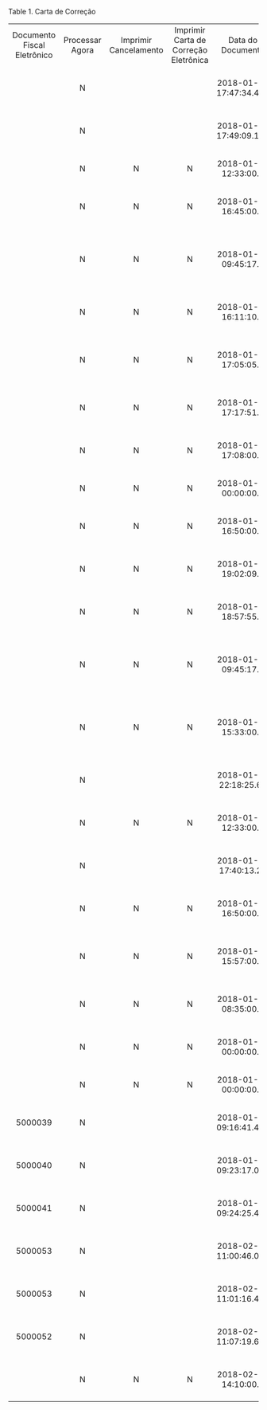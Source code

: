 <div id="d398050e1" class="table">

<div class="table-title">

Table 1. Carta de
Correção

</div>

<div class="table-contents">

|                             |                 |                       |                                       |                         |                       |                                                                              |                   |                     |                     |                             |                |                |     |                  |                   |                 |            |              |            |           |                                       |
| :-------------------------: | :-------------: | :-------------------: | :-----------------------------------: | :---------------------: | :-------------------: | :--------------------------------------------------------------------------: | :---------------: | :-----------------: | :-----------------: | :-------------------------: | :------------: | :------------: | :-: | :--------------: | :---------------: | :-------------: | :--------: | :----------: | :--------: | :-------: | :-----------------------------------: |
| Documento Fiscal Eletrônico | Processar Agora | Imprimir Cancelamento | Imprimir Carta de Correção Eletrônica |    Data do Documento    |   Data da Transação   |                                  Descrição                                   | Ação do Documento | Estado do Documento | Número do Documento |     Endereço de e-mail      | Tipo de Evento |      CNPJ      | CPF | Documento Fiscal | Carta de Correção |  Protocolo NFe  | Status NFe | Modelo da NF | Processado | Seqüência |                Estado                 |
|                             |        N        |                       |                                       | 2018-01-29 17:47:34.406 | 2018-01-29 17:45:16.0 |                            confirma a operacao\!                             |        \--        |         CO          |       1000022       |                             |     210200     | 13823508000131 |     |                  |      5000048      | 891180000429741 |    135     |      55      |    true    |     1     | Evento registrado e vinculado a NF-e  |
|                             |        N        |                       |                                       | 2018-01-29 17:49:09.183 | 2018-01-29 17:46:46.0 |                      nao conheco quem emitiu essa nfe\!                      |        \--        |         CO          |       1000023       |                             |     210220     | 13823508000131 |     |                  |      5000051      | 891180000429749 |    135     |      55      |    true    |     1     | Evento registrado e vinculado a NF-e  |
|                             |        N        |           N           |                   N                   |  2018-01-27 12:33:00.0  |                       |                         operacao conforme negociacao                         |        CO         |         DR          |       1000020       |                             |     210200     |                |     |                  |      5000044      |                 |            |      55      |   false    |     1     |                                       |
|                             |        N        |           N           |                   N                   |  2018-01-12 16:45:00.0  | 2018-01-12 16:48:12.0 |              Descrição: nota fiscal emitida para testes da 4.0               |        \--        |         CO          |       1000010       | analista04@devcoffee.com.br |     110110     | 13823508000131 |     |     5000163      |      5000010      | 342180000011104 |    135     |      55      |    true    |     1     | Evento registrado e vinculado a NF-e  |
|                             |        N        |           N           |                   N                   |  2018-01-11 09:45:17.0  | 2018-01-11 09:47:06.0 | Sr BOI solicitou uma nova camisa com mangas para as pretuberancias cranianas |        \--        |         CO          |       1000005       |                             |     110111     |                |     |     5000071      |      5000005      | 135180009112383 |    135     |      55      |    true    |     1     | Evento registrado e vinculado a NF-e  |
|                             |        N        |           N           |                   N                   |  2018-01-09 16:11:10.0  | 2018-01-09 16:13:59.0 |                     cancelamento de teste de homologação                     |        \--        |         CO          |       1000000       |                             |     110111     |                |     |     5000021      |      5000000      | 135180009098993 |    135     |      55      |    true    |     1     | Evento registrado e vinculado a NF-e  |
|                             |        N        |           N           |                   N                   |  2018-01-09 17:05:05.0  | 2018-01-09 17:05:50.0 |       eu quero fazer uma carta de correção, mudar BOIII para SR. BOIII       |        \--        |         CO          |       1000001       |                             |     110110     |                |     |     5000030      |      5000001      | 135180009100441 |    135     |      55      |    true    |     1     | Evento registrado e vinculado a NF-e  |
|                             |        N        |           N           |                   N                   |  2018-01-11 17:17:51.0  | 2018-01-11 17:18:20.0 |                  Sr boiiii solicitou uma cela para montaria                  |        \--        |         CO          |       1000006       | analista01@devcoffee.com.br |     110111     | 49109383000120 |     |     5000095      |      5000006      | 135180009118739 |    135     |      55      |    true    |     1     | Evento registrado e vinculado a NF-e  |
|                             |        N        |           N           |                   N                   |  2018-01-09 17:08:00.0  | 2018-01-09 17:08:35.0 |                       Desisti do BOIII para SR. BOIII                        |        \--        |         CO          |       1000002       |                             |     110111     |                |     |     5000030      |      5000002      | 135180009100473 |    135     |      55      |    true    |     1     | Evento registrado e vinculado a NF-e  |
|                             |        N        |           N           |                   N                   |  2018-01-14 00:00:00.0  | 2018-01-14 15:55:58.0 |                     teste de cancelamento fora de prazo                      |        \--        |         CO          |       1000015       |                             |     110111     | 79961116000147 |     |     5000127      |      5000015      | 135180009138478 |    155     |      55      |    true    |     1     | Cancelamento homologado fora de prazo |
|                             |        N        |           N           |                   N                   |  2018-01-12 16:50:00.0  | 2018-01-12 16:52:18.0 |                      Cancelado pelo motivo que eu quero                      |        \--        |         CO          |       1000011       | analista04@devcoffee.com.br |     110110     | 13823508000131 |     |     5000137      |      5000011      | 342180000011110 |    135     |      55      |    true    |     1     | Evento registrado e vinculado a NF-e  |
|                             |        N        |           N           |                   N                   |  2018-01-10 19:02:09.0  | 2018-01-10 19:02:32.0 |                            quero cancelar a nota                             |        \--        |         CO          |       1000003       |                             |     110111     |                |     |     5000067      |      5000003      | 135180009111312 |    135     |      55      |    true    |     1     | Evento registrado e vinculado a NF-e  |
|                             |        N        |           N           |                   N                   |  2018-01-11 18:57:55.0  | 2018-01-11 18:58:14.0 |                    dddddddddddd dfsdfasfad da f gfg fdsdf                    |        \--        |         CO          |       1000007       |                             |     110111     |                |     |     5000101      |      5000007      | 135180009119446 |    135     |      55      |    true    |     1     | Evento registrado e vinculado a NF-e  |
|                             |        N        |           N           |                   N                   |  2018-01-11 09:45:17.0  | 2018-01-11 09:46:09.0 | Sr BOI solicitou uma nova camisa com mangas para as pretuberancias cranianas |        \--        |         CO          |       1000004       |                             |     110110     |                |     |     5000071      |      5000004      | 135180009112378 |    135     |      55      |    true    |     1     | Evento registrado e vinculado a NF-e  |
|                             |        N        |           N           |                   N                   |  2018-01-12 15:33:00.0  | 2018-01-12 15:33:47.0 |       iNFORMAÇÕES COMPLENTARES: EMPRESA OPTANTE PELO SIMPLES NACIONAL        |        \--        |         CO          |       1000008       |                             |     110111     |                |     |     5000148      |      5000008      | 141180000016884 |    135     |      55      |    true    |     1     | Evento registrado e vinculado a NF-e  |
|                             |        N        |                       |                                       | 2018-01-29 22:18:25.68  | 2018-01-29 22:18:27.0 |                                   ok manda                                   |        \--        |         CO          |       1000024       |                             |     210200     | 13823508000131 |     |                  |      5000052      | 891180000431166 |    135     |      55      |    true    |     1     | Evento registrado e vinculado a NF-e  |
|                             |        N        |           N           |                   N                   |  2018-01-27 12:33:00.0  | 2018-01-29 17:01:11.0 |           cancelamento da operacao por desacordo comercial - teste           |        \--        |         CO          |       1000019       |                             |     210240     | 13823508000131 |     |                  |      5000043      | 891180000429317 |    135     |      55      |    true    |     1     | Evento registrado e vinculado a NF-e  |
|                             |        N        |                       |                                       | 2018-01-29 17:40:13.25  | 2018-01-29 17:37:54.0 |                      tudo ok - envia a mercadoria teste                      |        \--        |         CO          |       1000021       |                             |     210210     | 13823508000131 |     |                  |      5000045      | 891180000429663 |    135     |      55      |    true    |     1     | Evento registrado e vinculado a NF-e  |
|                             |        N        |           N           |                   N                   |  2018-01-12 16:50:00.0  | 2018-01-12 16:52:49.0 |                      Cancelado pelo motivo que eu quero                      |        \--        |         CO          |       1000012       |                             |     110111     | 13823508000131 |     |     5000137      |      5000012      | 342180000011112 |    135     |      55      |    true    |     1     | Evento registrado e vinculado a NF-e  |
|                             |        N        |           N           |                   N                   |  2018-01-12 15:57:00.0  | 2018-01-12 15:58:30.0 |          Correção informação complementar empresa simples nacional           |        \--        |         CO          |       1000009       |                             |     110110     |                |     |     5000154      |      5000009      | 141180000016946 |    135     |      55      |    true    |     1     | Evento registrado e vinculado a NF-e  |
|                             |        N        |           N           |                   N                   |  2018-01-17 08:35:00.0  | 2018-01-17 08:36:57.0 |             Cancelado para teste de estornar todos os documentos             |        \--        |         CO          |       1000018       |                             |     110111     | 08836461000100 |     |     5000197      |      5000018      | 135180009172290 |    135     |      55      |    true    |     1     | Evento registrado e vinculado a NF-e  |
|                             |        N        |           N           |                   N                   |  2018-01-14 00:00:00.0  | 2018-01-14 17:30:09.0 |                   teste de carta de correcao fora do prazo                   |        \--        |         CO          |       1000016       | analista01@devcoffee.com.br |     110110     | 11442133000134 |     |     5000100      |      5000016      | 135180009138514 |    135     |      55      |    true    |     1     | Evento registrado e vinculado a NF-e  |
|                             |        N        |           N           |                   N                   |  2018-01-14 00:00:00.0  | 2018-01-14 17:32:59.0 |                     teste de cancelamento fora do prazo                      |        \--        |         CO          |       1000017       | analista01@devcoffee.com.br |     110111     | 11442133000134 |     |     5000100      |      5000017      | 135180009138515 |    155     |      55      |    true    |     1     | Cancelamento homologado fora de prazo |
|           5000039           |        N        |                       |                                       | 2018-01-30 09:16:41.444 | 2018-01-30 09:16:41.0 |                    tudo ok, pode enviar o produto - teste                    |        \--        |         CO          |       1000025       |                             |     210200     | 13823508000131 |     |                  |      5000053      | 891180000434210 |    135     |      55      |    true    |     1     | Evento registrado e vinculado a NF-e  |
|           5000040           |        N        |                       |                                       | 2018-01-30 09:23:17.005 | 2018-01-30 09:23:16.0 |                                  confirmada                                  |        \--        |         CO          |       1000026       |                             |     210200     | 13823508000131 |     |                  |      5000054      | 891180000434296 |    135     |      55      |    true    |     1     | Evento registrado e vinculado a NF-e  |
|           5000041           |        N        |                       |                                       | 2018-01-30 09:24:25.422 | 2018-01-30 09:24:25.0 |                            confirmada a operacao                             |        \--        |         CO          |       1000027       |                             |     210200     | 13823508000131 |     |                  |      5000055      | 891180000434301 |    135     |      55      |    true    |     1     | Evento registrado e vinculado a NF-e  |
|           5000053           |        N        |                       |                                       | 2018-02-12 11:00:46.091 | 2018-02-12 11:01:05.0 |                                   tdfc bb                                    |        \--        |         CO          |       1000028       |                             |     210210     | 79961116000147 |     |                  |      5000057      | 891180000601404 |    135     |      55      |    true    |     1     | Evento registrado e vinculado a NF-e  |
|           5000053           |        N        |                       |                                       | 2018-02-12 11:01:16.439 | 2018-02-12 11:01:36.0 |                                   jk hhhh                                    |        \--        |         CO          |       1000029       |                             |     210200     | 79961116000147 |     |                  |      5000058      | 891180000601407 |    135     |      55      |    true    |     1     | Evento registrado e vinculado a NF-e  |
|           5000052           |        N        |                       |                                       | 2018-02-12 11:07:19.684 | 2018-02-12 11:07:39.0 |                                     mmmm                                     |        \--        |         CO          |       1000030       |                             |     210200     | 79961116000147 |     |                  |      5000060      | 891180000601684 |    135     |      55      |    true    |     1     | Evento registrado e vinculado a NF-e  |
|                             |        N        |           N           |                   N                   |  2018-02-15 14:10:00.0  | 2018-02-15 14:23:19.0 |                           Cancelamento para teste                            |        \--        |         CO          |       1000031       |                             |     110111     |                |     |     5000321      |      5000061      | 141180000113866 |    135     |      55      |    true    |     1     | Evento registrado e vinculado a NF-e  |

</div>

</div>
